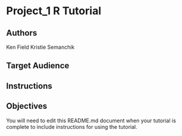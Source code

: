 # Project_1 R Tutorial

## Authors

Ken Field
Kristie Semanchik


## Target Audience



## Instructions



## Objectives



You will need to edit this README.md document when your tutorial is complete to include instructions for using the tutorial.